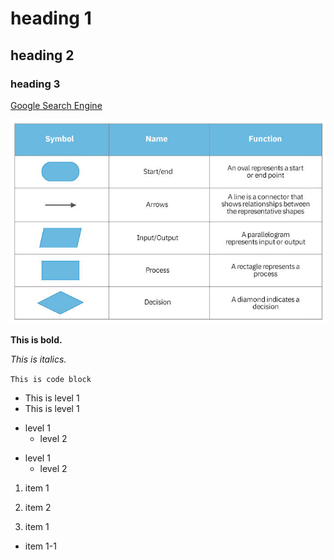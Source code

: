 # heading 1
## heading 2
### heading 3


[Google Search Engine](https://www.google.com)

![Details of symbols in a flowchart](basic-symbols-table.jpg)

**This is bold.**

_This is italics._

`This is code block`

* This is level 1
* This is level 1

- level 1
  * level 2

* level 1
  * level 2

1. item 1
2. item 2

1. item 1
* item 1-1

